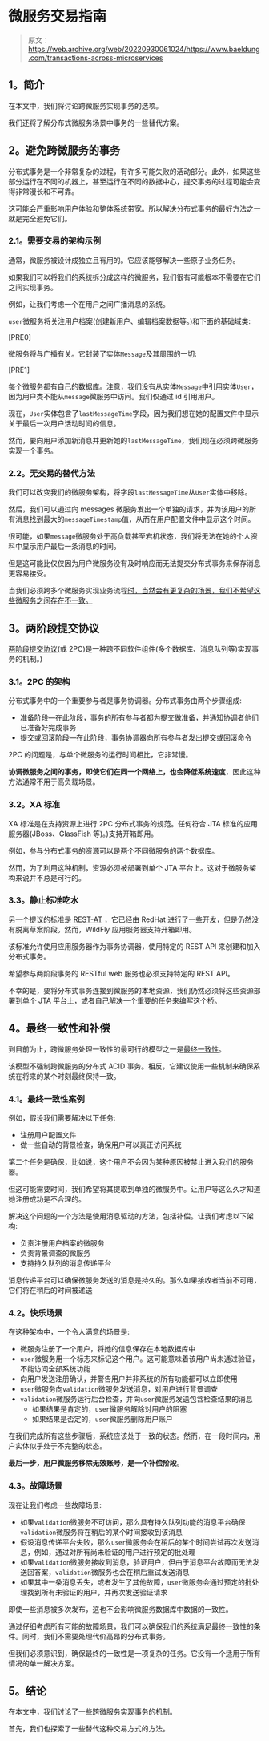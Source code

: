 # 微服务交易指南

> 原文：<https://web.archive.org/web/20220930061024/https://www.baeldung.com/transactions-across-microservices>

## **1。简介**

在本文中，我们将讨论跨微服务实现事务的选项。

我们还将了解分布式微服务场景中事务的一些替代方案。

## **2。避免跨微服务的事务**

分布式事务是一个非常复杂的过程，有许多可能失败的活动部分。此外，如果这些部分运行在不同的机器上，甚至运行在不同的数据中心，提交事务的过程可能会变得非常漫长和不可靠。

这可能会严重影响用户体验和整体系统带宽。所以解决分布式事务的最好方法之一就是完全避免它们。

### **2.1。需要交易的架构示例**

通常，微服务被设计成独立且有用的。它应该能够解决一些原子业务任务。

如果我们可以将我们的系统拆分成这样的微服务，我们很有可能根本不需要在它们之间实现事务。

例如，让我们考虑一个在用户之间广播消息的系统。

`user`微服务将关注用户档案(创建新用户、编辑档案数据等。)和下面的基础域类:

[PRE0]

微服务将与广播有关。它封装了实体`Message`及其周围的一切:

[PRE1]

每个微服务都有自己的数据库。注意，我们没有从实体`Message`中引用实体`User`，因为用户类不能从`message`微服务中访问。我们仅通过 id 引用用户。

现在，`User`实体包含了`lastMessageTime`字段，因为我们想在她的配置文件中显示关于最后一次用户活动时间的信息。

然而，要向用户添加新消息并更新她的`lastMessageTime`，我们现在必须跨微服务实现一个事务。

### **2.2。无交易的替代方法**

我们可以改变我们的微服务架构，将字段`lastMessageTime`从`User`实体中移除。

然后，我们可以通过向 messages 微服务发出一个单独的请求，并为该用户的所有消息找到最大的`messageTimestamp`值，从而在用户配置文件中显示这个时间。

很可能，如果`message`微服务处于高负载甚至宕机状态，我们将无法在她的个人资料中显示用户最后一条消息的时间。

但是这可能比仅仅因为用户微服务没有及时响应而无法提交分布式事务来保存消息更容易接受。

当我们必须跨多个微服务实现业务流程[时，当然会有更复杂的场景，我们不希望这些微服务之间存在不一致。](/web/20220727101414/https://www.baeldung.com/cs/microservices-cross-cutting-concerns)

## **3。两阶段提交协议**

[两阶段提交协议](https://web.archive.org/web/20220727101414/https://en.wikipedia.org/wiki/Two-phase_commit_protocol)(或 2PC)是一种跨不同软件组件(多个数据库、消息队列等)实现事务的机制。)

### **3.1。2PC 的架构**

分布式事务中的一个重要参与者是事务协调器。分布式事务由两个步骤组成:

*   准备阶段—在此阶段，事务的所有参与者都为提交做准备，并通知协调者他们已准备好完成事务
*   提交或回滚阶段—在此阶段，事务协调器向所有参与者发出提交或回滚命令

2PC 的问题是，与单个微服务的运行时间相比，它非常慢。

**协调微服务之间的事务，即使它们在同一个网络上，也会降低系统速度**，因此这种方法通常不用于高负载场景。

### **3.2。XA 标准**

XA 标准是在支持资源上进行 2PC 分布式事务的规范。任何符合 JTA 标准的应用服务器(JBoss、GlassFish 等)。)支持开箱即用。

例如，参与分布式事务的资源可以是两个不同微服务的两个数据库。

然而，为了利用这种机制，资源必须被部署到单个 JTA 平台上。这对于微服务架构来说并不总是可行的。

### **3.3。静止标准吃水**

另一个提议的标准是 [REST-AT](https://web.archive.org/web/20220727101414/https://github.com/jbosstm/documentation/tree/master/rts/docs) ，它已经由 RedHat 进行了一些开发，但是仍然没有脱离草案阶段。然而，WildFly 应用服务器支持开箱即用。

该标准允许使用应用服务器作为事务协调器，使用特定的 REST API 来创建和加入分布式事务。

希望参与两阶段事务的 RESTful web 服务也必须支持特定的 REST API。

不幸的是，要将分布式事务连接到微服务的本地资源，我们仍然必须将这些资源部署到单个 JTA 平台上，或者自己解决一个重要的任务来编写这个桥。

## **4。最终一致性和补偿**

到目前为止，跨微服务处理一致性的最可行的模型之一是[最终一致性](https://web.archive.org/web/20220727101414/https://en.wikipedia.org/wiki/Eventual_consistency)。

该模型不强制跨微服务的分布式 ACID 事务。相反，它建议使用一些机制来确保系统在将来的某个时刻最终保持一致。

### **4.1。最终一致性案例**

例如，假设我们需要解决以下任务:

*   注册用户配置文件
*   做一些自动的背景检查，确保用户可以真正访问系统

第二个任务是确保，比如说，这个用户不会因为某种原因被禁止进入我们的服务器。

但这可能需要时间，我们希望将其提取到单独的微服务中。让用户等这么久才知道她注册成功是不合理的。

解决这个问题的一个方法是使用消息驱动的方法，包括补偿。让我们考虑以下架构:

*   负责注册用户档案的微服务
*   负责背景调查的微服务
*   支持持久队列的消息传递平台

消息传递平台可以确保微服务发送的消息是持久的。那么如果接收者当前不可用，它们将在稍后的时间被递送

### **4.2。快乐场景**

在这种架构中，一个令人满意的场景是:

*   微服务注册了一个用户，将她的信息保存在本地数据库中
*   `user`微服务用一个标志来标记这个用户。这可能意味着该用户尚未通过验证，不能访问全部系统功能
*   向用户发送注册确认，并警告用户并非系统的所有功能都可以立即使用
*   `user`微服务向`validation`微服务发送消息，对用户进行背景调查
*   `validation`微服务运行后台检查，并向`user`微服务发送包含检查结果的消息
    *   如果结果是肯定的，`user`微服务解除对用户的阻塞
    *   如果结果是否定的，`user`微服务删除用户账户

在我们完成所有这些步骤后，系统应该处于一致的状态。然而，在一段时间内，用户实体似乎处于不完整的状态。

**最后一步，用户微服务移除无效账号，是一个补偿阶段**。

### **4.3。故障场景**

现在让我们考虑一些故障场景:

*   如果`validation`微服务不可访问，那么具有持久队列功能的消息平台确保`validation`微服务将在稍后的某个时间接收到该消息
*   假设消息传递平台失败，那么`user`微服务会在稍后的某个时间尝试再次发送消息，例如，通过对所有尚未验证的用户进行预定的批处理
*   如果`validation`微服务接收到消息，验证用户，但由于消息平台故障而无法发送回答案，`validation`微服务也会在稍后重试发送消息
*   如果其中一条消息丢失，或者发生了其他故障，`user`微服务会通过预定的批处理找到所有未验证的用户，并再次发送验证请求

即使一些消息被多次发布，这也不会影响微服务数据库中数据的一致性。

通过仔细考虑所有可能的故障场景，我们可以确保我们的系统满足最终一致性的条件。同时，我们不需要处理代价高昂的分布式事务。

但我们必须意识到，确保最终的一致性是一项复杂的任务。它没有一个适用于所有情况的单一解决方案。

## **5。结论**

在本文中，我们讨论了一些跨微服务实现事务的机制。

首先，我们也探索了一些替代这种交易方式的方法。